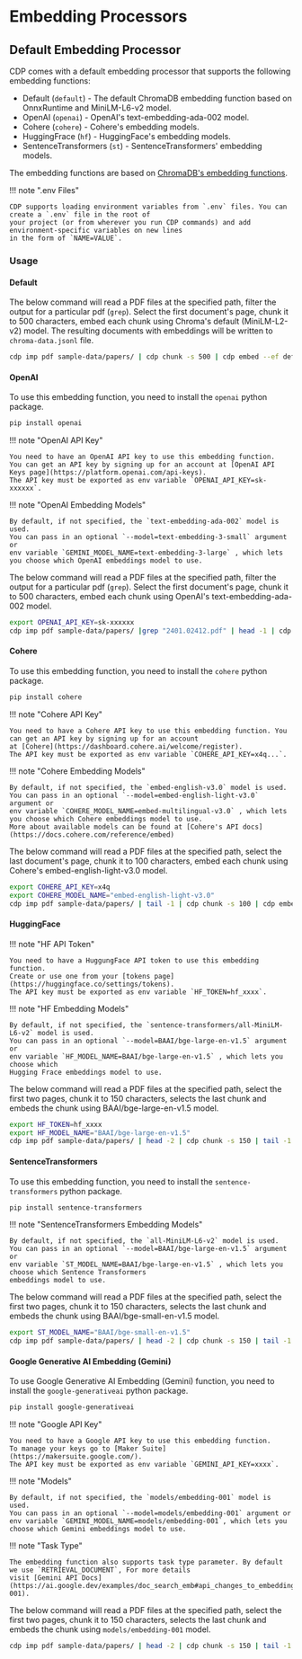 # Embedding Processors

## Default Embedding Processor

CDP comes with a default embedding processor that supports the following embedding functions:

- Default (`default`) - The default ChromaDB embedding function based on OnnxRuntime and MiniLM-L6-v2 model.
- OpenAI (`openai`) - OpenAI's text-embedding-ada-002 model.
- Cohere (`cohere`) - Cohere's embedding models.
- HuggingFrace (`hf`) - HuggingFace's embedding models.
- SentenceTransformers (`st`) - SentenceTransformers' embedding models.

The embedding functions are based on [ChromaDB's embedding functions](https://docs.trychroma.com/embeddings).


!!! note ".env Files"

    CDP supports loading environment variables from `.env` files. You can create a `.env` file in the root of 
    your project (or from wherever you run CDP commands) and add environment-specific variables on new lines 
    in the form of `NAME=VALUE`.

### Usage

#### Default

The below command will read a PDF files at the specified path, filter the output for a particular pdf (`grep`). Select
the first document's page, chunk it to 500 characters, embed each chunk using Chroma's default (MiniLM-L2-v2) model. The
resulting documents with embeddings will be written to `chroma-data.jsonl` file.

```bash
cdp imp pdf sample-data/papers/ | cdp chunk -s 500 | cdp embed --ef default > chroma-data.jsonl
```

#### OpenAI

To use this embedding function, you need to install the `openai` python package.

```bash
pip install openai
```

!!! note "OpenAI API Key"

    You need to have an OpenAI API key to use this embedding function. 
    You can get an API key by signing up for an account at [OpenAI API Keys page](https://platform.openai.com/api-keys).
    The API key must be exported as env variable `OPENAI_API_KEY=sk-xxxxxx`.

!!! note "OpenAI Embedding Models"

    By default, if not specified, the `text-embedding-ada-002` model is used.
    You can pass in an optional `--model=text-embedding-3-small` argument or
    env variable `GEMINI_MODEL_NAME=text-embedding-3-large` , which lets you choose which OpenAI embeddings model to use.

The below command will read a PDF files at the specified path, filter the output for a particular pdf (`grep`). Select
the first document's page, chunk it to 500 characters, embed each chunk using OpenAI's text-embedding-ada-002 model.

```bash
export OPENAI_API_KEY=sk-xxxxxx
cdp imp pdf sample-data/papers/ |grep "2401.02412.pdf" | head -1 | cdp chunk -s 500 | cdp embed --ef openai
```

#### Cohere

To use this embedding function, you need to install the `cohere` python package.

```bash
pip install cohere
```

!!! note "Cohere API Key"

    You need to have a Cohere API key to use this embedding function. You can get an API key by signing up for an account
    at [Cohere](https://dashboard.cohere.ai/welcome/register).
    The API key must be exported as env variable `COHERE_API_KEY=x4q...`.

!!! note "Cohere Embedding Models"

    By default, if not specified, the `embed-english-v3.0` model is used.
    You can pass in an optional `--model=embed-english-light-v3.0` argument or
    env variable `COHERE_MODEL_NAME=embed-multilingual-v3.0` , which lets you choose which Cohere embeddings model to use.
    More about available models can be found at [Cohere's API docs](https://docs.cohere.com/reference/embed)

The below command will read a PDF files at the specified path, select
the last document's page, chunk it to 100 characters, embed each chunk using Cohere's embed-english-light-v3.0 model.

```bash
export COHERE_API_KEY=x4q
export COHERE_MODEL_NAME="embed-english-light-v3.0"
cdp imp pdf sample-data/papers/ | tail -1 | cdp chunk -s 100 | cdp embed --ef cohere
```

#### HuggingFace

!!! note "HF API Token"

    You need to have a HuggungFace API token to use this embedding function.
    Create or use one from your [tokens page](https://huggingface.co/settings/tokens).
    The API key must be exported as env variable `HF_TOKEN=hf_xxxx`.

!!! note "HF Embedding Models"

    By default, if not specified, the `sentence-transformers/all-MiniLM-L6-v2` model is used.
    You can pass in an optional `--model=BAAI/bge-large-en-v1.5` argument or
    env variable `HF_MODEL_NAME=BAAI/bge-large-en-v1.5` , which lets you choose which 
    Hugging Frace embeddings model to use.

The below command will read a PDF files at the specified path, select
the first two pages, chunk it to 150 characters, selects the last chunk and embeds the chunk
using BAAI/bge-large-en-v1.5 model.

```bash
export HF_TOKEN=hf_xxxx
export HF_MODEL_NAME="BAAI/bge-large-en-v1.5"
cdp imp pdf sample-data/papers/ | head -2 | cdp chunk -s 150 | tail -1 | cdp embed --ef hf
```

#### SentenceTransformers

To use this embedding function, you need to install the `sentence-transformers` python package.

```bash
pip install sentence-transformers
```

!!! note "SentenceTransformers Embedding Models"

    By default, if not specified, the `all-MiniLM-L6-v2` model is used.
    You can pass in an optional `--model=BAAI/bge-large-en-v1.5` argument or
    env variable `ST_MODEL_NAME=BAAI/bge-large-en-v1.5` , which lets you choose which Sentence Transformers
    embeddings model to use.

The below command will read a PDF files at the specified path, select
the first two pages, chunk it to 150 characters, selects the last chunk and embeds the chunk
using BAAI/bge-small-en-v1.5 model.

```bash
export ST_MODEL_NAME="BAAI/bge-small-en-v1.5"
cdp imp pdf sample-data/papers/ | head -2 | cdp chunk -s 150 | tail -1 | cdp embed --ef st
```

#### Google Generative AI Embedding (Gemini)

To use Google Generative AI Embedding (Gemini) function, you need to install the `google-generativeai` python package.

```bash
pip install google-generativeai
```

!!! note "Google API Key"

    You need to have a Google API key to use this embedding function.
    To manage your keys go to [Maker Suite](https://makersuite.google.com/).
    The API key must be exported as env variable `GEMINI_API_KEY=xxxx`.

!!! note "Models"

    By default, if not specified, the `models/embedding-001` model is used.
    You can pass in an optional `--model=models/embedding-001` argument or
    env variable `GEMINI_MODEL_NAME=models/embedding-001`, which lets you choose which Gemini embeddings model to use.

!!! note "Task Type"

    The embedding function also supports task type parameter. By default we use `RETRIEVAL_DOCUMENT`, For more details
    visit [Gemini API Docs](https://ai.google.dev/examples/doc_search_emb#api_changes_to_embeddings_with_model_embedding-001).

The below command will read a PDF files at the specified path, select the first two pages, chunk it to 150 characters, 
selects the last chunk and embeds the chunk using `models/embedding-001` model.

```bash
cdp imp pdf sample-data/papers/ | head -2 | cdp chunk -s 150 | tail -1 | cdp embed --ef gemini
```
